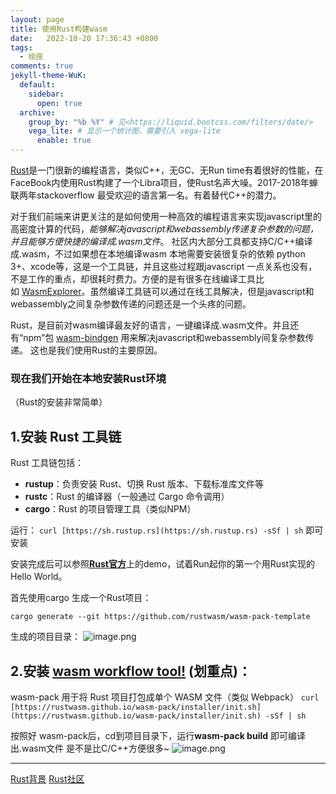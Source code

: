 ```yaml
---
layout: page
title: 使用Rust构建wasm
date:   2022-10-20 17:36:43 +0800
tags:
  - 绘座
comments: true
jekyll-theme-WuK:
  default:
    sidebar:
      open: true
  archive:
    group_by: "%b %Y" # 见<https://liquid.bootcss.com/filters/date/>
    vega_lite: # 显示一个统计图，需要引入 vega-lite
      enable: true
---
```

[Rust](https://www.rust-lang.org/)是一门很新的编程语言，类似C++，无GC、无Run time有着很好的性能，在FaceBook内使用Rust构建了一个Libra项目，使Rust名声大噪。2017-2018年蝉联两年stackoverflow 最受欢迎的语言第一名。有着替代C++的潜力。

对于我们前端来讲更关注的是如何使用一种高效的编程语言来实现javascript里的高密度计算的代码，_能够解决javascript和webassembly传递复杂参数的问题，并且能够方便快捷的编译成.wasm文件_。 社区内大部分工具都支持C/C++编译成.wasm，不过如果想在本地编译wasm 本地需要安装很复杂的依赖 python 3+、xcode等，这是一个工具链，并且这些过程跟javascript 一点关系也没有，不是工作的重点，却很耗时费力。方便的是有很多在线编译工具比如 [WasmExplorer](https://mbebenita.github.io/WasmExplorer/)。虽然编译工具链可以通过在线工具解决，但是javascript和webassembly之间复杂参数传递的问题还是一个头疼的问题。

Rust，是目前对wasm编译最友好的语言，一键编译成.wasm文件。并且还有“npm”包 [wasm-bindgen](https://rustwasm.github.io/docs/wasm-bindgen/) 用来解决javascript和webassembly间复杂参数传递。 这也是我们使用Rust的主要原因。



### 现在我们开始在本地安装Rust环境
（Rust的安装非常简单）
## 1.安装 Rust 工具链
Rust 工具链包括：

- **rustup**：负责安装 Rust、切换 Rust 版本、下载标准库文件等
- **rustc**：Rust 的编译器（一般通过 Cargo 命令调用）
- **cargo**：Rust 的项目管理工具（类似NPM）

运行： `curl [https://sh.rustup.rs](https://sh.rustup.rs) -sSf | sh` 即可安装

安装完成后可以参照[**Rust官方**](https://doc.rust-lang.org/book/)上的demo，试着Run起你的第一个用Rust实现的Hello World。

首先使用cargo 生成一个Rust项目：
```shell
cargo generate --git https://github.com/rustwasm/wasm-pack-template
```
生成的项目目录：
![image.png](https://intranetproxy.alipay.com/skylark/lark/0/2020/png/218124/1587439551808-720c6254-3b4f-44aa-87de-4a7ca6537574.png#align=left&display=inline&height=263&margin=%5Bobject%20Object%5D&name=image.png&originHeight=642&originWidth=778&size=186636&status=done&style=none&width=319)


## 2.安装 [wasm workflow tool!](https://rustwasm.github.io/wasm-pack/) (划重点)：
wasm-pack 用于将 Rust 项目打包成单个 WASM 文件（类似 Webpack）
`curl [https://rustwasm.github.io/wasm-pack/installer/init.sh](https://rustwasm.github.io/wasm-pack/installer/init.sh) -sSf | sh`

按照好 wasm-pack后，cd到项目目录下，运行**wasm-pack build** 即可编译出.wasm文件 是不是比C/C++方便很多~
![image.png](https://intranetproxy.alipay.com/skylark/lark/0/2020/png/218124/1587440206730-87a2922c-a1bb-4527-b497-6d4c3f578e6a.png#align=left&display=inline&height=574&margin=%5Bobject%20Object%5D&name=image.png&originHeight=1148&originWidth=1886&size=818879&status=done&style=none&width=943)



---

[Rust背景](https://learnku.com/rust/wikis/29009)
[Rust社区](https://learnku.com/rust)

